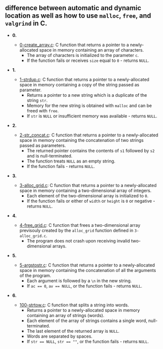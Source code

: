 ## difference between automatic and dynamic location as well as how to use `malloc`, `free`, and `valgrind` in C.



* **0.**
  * [0-create_array.c](./0-create_array.c): C function that returns a pointer to a
  newly-allocated space in memory containing an array of characters.
    * The array of characters is initialized to the parameter `c`.
    * If the function fails or receives `size` equal to `0` - returns `NULL`.

* **1.**
  * [1-strdup.c](./1-strdup.c): C function that returns a pointer to a newly-allocated space
  in memory containing a copy of the string passed as parameter.
    * Returns a pointer to a new string which is a duplicate of the string `str`.
    * Memory for the new string is obtained with `malloc` and can be freed with `free`.
    * If `str` is `NULL` or insufficient memory was available - returns `NULL`.

* **2.**
  * [2-str_concat.c](./2-str_concat.c): C function that returns a pointer to a
  newly-allocated space in memory containing the concatenation of two strings passed as
  parameters.
    * The returned pointer contains the contents of `s1` followed by `s2` and is
    null-terminated.
    * The function treats `NULL` as an empty string.
    * If the function fails - returns `NULL`.

* **3.**
  * [3-alloc_grid.c](./3-alloc_grid.c): C function that returns a
  pointer to a newly-allocated space in memory containing a two-dimensional array of integers.
    * Each element of the two-dimensional array is initialized to `0`.
    * If the function fails or either of `width` or `height` is
    `0` or negative - returns `NULL`.

* **4.**
  * [4-free_grid.c](./4-free_grid.c): C function that frees a two-dimensional array previsouly
  created by the `alloc_grid` function defined in `3-alloc_grid.c`.
    * The program does not crash upon receiving invalid two-dimensional arrays.

* **5.**
  * [5-argstostr.c](./5-argstostr.c): C function that returns a pointer to a
  newly-allocated space in memory containing the concatenation of all the arguments of the
  program.
    * Each argument is followed by a `\n` in the new string.
    * If `ac == 0`, `av == NULL`, or the function fails - returns `NULL`.

* **6.**
  * [100-strtow.c](./100-strtow.c): C function that splits a string into words.
    * Returns a pointer to a newly-allocated space in memory containing
    an array of strings (words).
    * Each element of the array of strings contains a single word, null-terminated.
    * The last element of the returned array is `NULL`.
    * Words are separated by spaces.
    * If `str == NULL`, `str == ""`, or the function fails - returns `NULL`.
